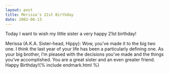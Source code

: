 ```yaml
---
layout: post
title: Merissa’s 21st Birthday
date: 2002-06-13
---
```


Today I want to wish my little sister a very happy 21st birthday!

Merissa (A.K.A. Sister-head, Hippy): Wow, you’ve made it to the big two one. I think the last year of your life has been a particularly defining one. As your big brother, I’m pleased with the decisions you’ve made and the things you’ve accomplished. You are a great sister and an even greater friend. Happy Birthday!{% include endmark.html %}
